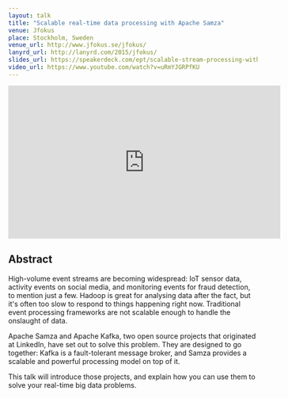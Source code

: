 ```yaml
---
layout: talk
title: "Scalable real-time data processing with Apache Samza"
venue: Jfokus
place: Stockholm, Sweden
venue_url: http://www.jfokus.se/jfokus/
lanyrd_url: http://lanyrd.com/2015/jfokus/
slides_url: https://speakerdeck.com/ept/scalable-stream-processing-with-apache-kafka-and-apache-samza
video_url: https://www.youtube.com/watch?v=uRmYJGRPfKU
---
```


<script async class="speakerdeck-embed" data-id="861136005156013261a506fa84ad753a" data-ratio="1.41436464088398" src="//speakerdeck.com/assets/embed.js"></script>

<iframe width="550" height="309" src="https://www.youtube-nocookie.com/embed/uRmYJGRPfKU?rel=0" frameborder="0" allowfullscreen></iframe>


Abstract
--------

High-volume event streams are becoming widespread: IoT sensor data, activity events on social media,
and monitoring events for fraud detection, to mention just a few. Hadoop is great for analysing data
after the fact, but it's often too slow to respond to things happening right now. Traditional event
processing frameworks are not scalable enough to handle the onslaught of data.

Apache Samza and Apache Kafka, two open source projects that originated at LinkedIn, have set out to
solve this problem. They are designed to go together: Kafka is a fault-tolerant message broker, and
Samza provides a scalable and powerful processing model on top of it.

This talk will introduce those projects, and explain how you can use them to solve your real-time
big data problems.
